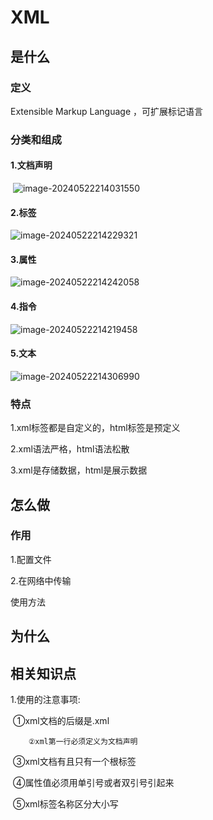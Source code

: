 # XML

## 是什么

### 定义

Extensible Markup Language ，可扩展标记语言

### 分类和组成

#### 1.文档声明

​         ![image-20240522214031550](../TyporaImage/image-20240522214031550.png)



#### 2.标签

![image-20240522214229321](../TyporaImage/image-20240522214229321.png)

#### 3.属性

![image-20240522214242058](../TyporaImage/image-20240522214242058.png)

#### 4.指令

![image-20240522214219458](../TyporaImage/image-20240522214219458.png)

#### 5.文本

![image-20240522214306990](../TyporaImage/image-20240522214306990.png)



### 特点

1.xml标签都是自定义的，html标签是预定义

2.xml语法严格，html语法松散

3.xml是存储数据，html是展示数据





## 怎么做

### 作用

1.配置文件

2.在网络中传输

使用方法









## 为什么



## 相关知识点

1.使用的注意事项:

​        ①xml文档的后缀是.xml

 		②xml第一行必须定义为文档声明

​		③xml文档有且只有一个根标签

​       ④属性值必须用单引号或者双引号引起来

​		⑤xml标签名称区分大小写